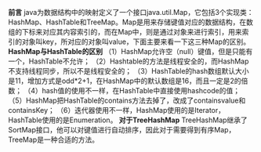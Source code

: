 **前言**
java为数据结构中的映射定义了一个接口java.util.Map，它包括3个实现类：HashMap、HashTable和TreeMap。Map是用来存储键值对应的数据结构，在数组的下标来对应其内容索引的，而在Map中，则是通过对象来进行索引，用来索引的对象叫key，所对应的对象叫value，下面主要来看一下这三种Map的区别。
**HashMap与HashTable的区别**
（1）HashMap允许空（null）键值，但是只能有一个，HashTable不允许；
（2）Hashtable的方法是线程安全的，而HashMap不支持线程同步，所以不是线程安全的；
（3）HashTable的hash数组默认大小是11，增加方式是odd*2+1，在HashMap中的默认数组是16，而且一定是2的倍数；
（4）hash值的使用不一样，在HashTable中直接使用hashcode的值；
（5）HashMap把HashTable的contains方法去掉了，改成了containsvalue和containsKey；
（6）迭代器使用不一样，HashMap使用的是Iterator，HashTable使用的是Enumeration。
**对于TreeHashMap**
TreeHashMap继承了SortMap接口，他可以对键值进行自动排序，因此对于需要得到有序Map，TreeMap是一种合适的方法。